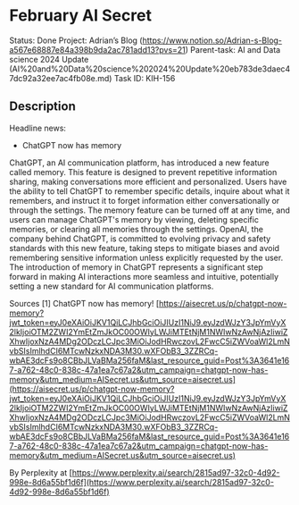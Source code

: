 # February AI Secret

Status: Done
Project: Adrian’s Blog (https://www.notion.so/Adrian-s-Blog-a567e68887e84a398b9da2ac781add13?pvs=21)
Parent-task: AI and Data science 2024 Update (AI%20and%20Data%20science%202024%20Update%20eb783de3daec47dc92a32ee7ac4fb08e.md)
Task ID: KIH-156

## Description
Headline news:
- ChatGPT now has memory

ChatGPT, an AI communication platform, has introduced a new feature called memory. This feature is designed to prevent repetitive information sharing, making conversations more efficient and personalized. Users have the ability to tell ChatGPT to remember specific details, inquire about what it remembers, and instruct it to forget information either conversationally or through the settings. The memory feature can be turned off at any time, and users can manage ChatGPT's memory by viewing, deleting specific memories, or clearing all memories through the settings. OpenAI, the company behind ChatGPT, is committed to evolving privacy and safety standards with this new feature, taking steps to mitigate biases and avoid remembering sensitive information unless explicitly requested by the user. The introduction of memory in ChatGPT represents a significant step forward in making AI interactions more seamless and intuitive, potentially setting a new standard for AI communication platforms.

Sources
[1] ChatGPT now has memory! [https://aisecret.us/p/chatgpt-now-memory?jwt_token=eyJ0eXAiOiJKV1QiLCJhbGciOiJIUzI1NiJ9.eyJzdWJzY3JpYmVyX2lkIjoiOTM2ZWI2YmEtZmJkOC00OWIyLWJiMTEtNjM1NWIwNzAwNjAzIiwiZXhwIjoxNzA4MDg2ODczLCJpc3MiOiJodHRwczovL2FwcC5iZWVoaWl2LmNvbSIsImlhdCI6MTcwNzkxNDA3M30.wXFObB3_3ZZRCq-wbAE3dcFs9o8CBbJLVaBMa256faM&last_resource_guid=Post%3A3641e167-a762-48c0-838c-47a1ea7c67a2&utm_campaign=chatgpt-now-has-memory&utm_medium=AISecret.us&utm_source=aisecret.us](https://aisecret.us/p/chatgpt-now-memory?jwt_token=eyJ0eXAiOiJKV1QiLCJhbGciOiJIUzI1NiJ9.eyJzdWJzY3JpYmVyX2lkIjoiOTM2ZWI2YmEtZmJkOC00OWIyLWJiMTEtNjM1NWIwNzAwNjAzIiwiZXhwIjoxNzA4MDg2ODczLCJpc3MiOiJodHRwczovL2FwcC5iZWVoaWl2LmNvbSIsImlhdCI6MTcwNzkxNDA3M30.wXFObB3_3ZZRCq-wbAE3dcFs9o8CBbJLVaBMa256faM&last_resource_guid=Post%3A3641e167-a762-48c0-838c-47a1ea7c67a2&utm_campaign=chatgpt-now-has-memory&utm_medium=AISecret.us&utm_source=aisecret.us)

By Perplexity at [https://www.perplexity.ai/search/2815ad97-32c0-4d92-998e-8d6a55bf1d6f](https://www.perplexity.ai/search/2815ad97-32c0-4d92-998e-8d6a55bf1d6f)
